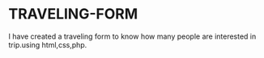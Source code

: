 # TRAVELING-FORM
I have created a traveling form to know how many people are interested in trip.using html,css,php.

